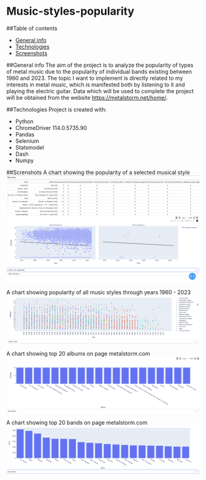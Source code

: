 # Music-styles-popularity

##Table of contents

- [General info](#general-info)
- [Technologies](#technologies)
- [Screenshots](#screenshots)

##General info
The aim of the project is to analyze the popularity of types of metal music due to the popularity of individual bands existing between 1960 and 2023. The topic I want to implement is directly related to my interests in metal music, which is manifested both by listening to it and playing the electric guitar. Data which will be used to complete the project will be obtained from the website https://metalstorm.net/home/.

##Technologies
Project is created with:

- Python
- ChromeDriver 114.0.5735.90
- Pandas
- Selenium
- Statsmodel
- Dash
- Numpy

##Screnshots
A chart showing the popularity of a selected musical style
![Music_style_popularity](./Screenshots/Music_style_popularity.png)

A chart showing popularity of all music styles through years 1960 - 2023
![music_styles_popularity](./Screenshots/music_styles_popularity.png)

A chart showing top 20 albums on page metalstorm.com
![top_albums](./Screenshots/top_albums.png)

A chart showing top 20 bands on page metalstorm.com
![top_bands](./Screenshots/top_bands.png)

